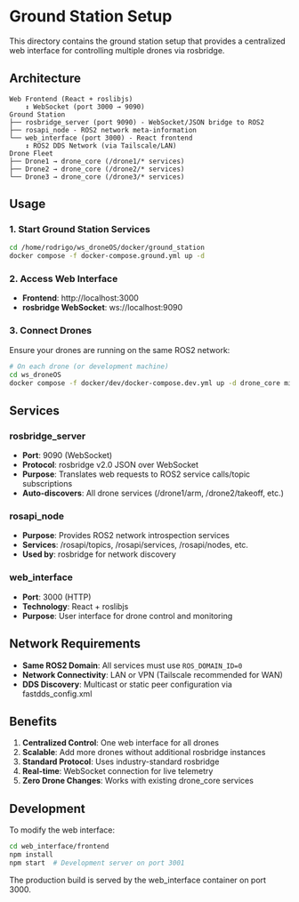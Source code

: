 # Ground Station Setup

This directory contains the ground station setup that provides a centralized web interface for controlling multiple drones via rosbridge.

## Architecture

```
Web Frontend (React + roslibjs)
    ↕ WebSocket (port 3000 → 9090)
Ground Station
├── rosbridge_server (port 9090) - WebSocket/JSON bridge to ROS2
├── rosapi_node - ROS2 network meta-information
└── web_interface (port 3000) - React frontend
    ↕ ROS2 DDS Network (via Tailscale/LAN)
Drone Fleet
├── Drone1 → drone_core (/drone1/* services)
├── Drone2 → drone_core (/drone2/* services)
└── Drone3 → drone_core (/drone3/* services)
```

## Usage

### 1. Start Ground Station Services

```bash
cd /home/rodrigo/ws_droneOS/docker/ground_station
docker compose -f docker-compose.ground.yml up -d
```

### 2. Access Web Interface

- **Frontend**: http://localhost:3000
- **rosbridge WebSocket**: ws://localhost:9090

### 3. Connect Drones

Ensure your drones are running on the same ROS2 network:

```bash
# On each drone (or development machine)
cd ws_droneOS
docker compose -f docker/dev/docker-compose.dev.yml up -d drone_core micro_agent
```

## Services

### rosbridge_server
- **Port**: 9090 (WebSocket)
- **Protocol**: rosbridge v2.0 JSON over WebSocket
- **Purpose**: Translates web requests to ROS2 service calls/topic subscriptions
- **Auto-discovers**: All drone services (/drone1/arm, /drone2/takeoff, etc.)

### rosapi_node  
- **Purpose**: Provides ROS2 network introspection services
- **Services**: /rosapi/topics, /rosapi/services, /rosapi/nodes, etc.
- **Used by**: rosbridge for network discovery

### web_interface
- **Port**: 3000 (HTTP)
- **Technology**: React + roslibjs
- **Purpose**: User interface for drone control and monitoring

## Network Requirements

- **Same ROS2 Domain**: All services must use `ROS_DOMAIN_ID=0`
- **Network Connectivity**: LAN or VPN (Tailscale recommended for WAN)
- **DDS Discovery**: Multicast or static peer configuration via fastdds_config.xml

## Benefits

1. **Centralized Control**: One web interface for all drones
2. **Scalable**: Add more drones without additional rosbridge instances  
3. **Standard Protocol**: Uses industry-standard rosbridge
4. **Real-time**: WebSocket connection for live telemetry
5. **Zero Drone Changes**: Works with existing drone_core services

## Development

To modify the web interface:

```bash
cd web_interface/frontend
npm install
npm start  # Development server on port 3001
```

The production build is served by the web_interface container on port 3000.